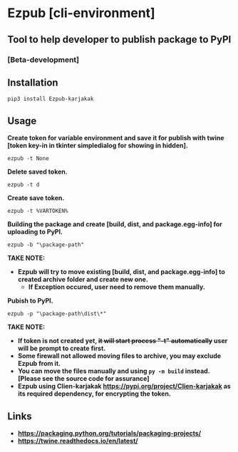 # Ezpub [cli-environment]
## Tool to help developer to publish package to PyPI
### [Beta-development]

## Installation
```
pip3 install Ezpub-karjakak
```
## Usage
**Create token for variable environment and save it for publish with twine [token key-in in tkinter simpledialog for showing in hidden].**
```
ezpub -t None
```
**Delete saved token.**
```
ezpub -t d
```
**Create save token.**
```
ezpub -t %VARTOKEN%
```
**Building the package and create [build, dist, and package.egg-info] for uploading to PyPI.**  
```
ezpub -b "\package-path"
```
**TAKE NOTE:**
* **Ezpub will try to move existing [build, dist, and package.egg-info] to created archive folder and create new one.**
    * **If Exception occured, user need to remove them manually.**   

**Pubish to PyPI.**
```
ezpub -p "\package-path\dist\*"
```
**TAKE NOTE:**
* **If token is not created yet, ~~it will start process "-t" automatically~~ user will be prompt to create first.**
* **Some firewall not allowed moving files to archive, you may exclude Ezpub from it.**
* **You can move the files manually and using `py -m build`  instead. [Please see the source code for assurance]**
* **Ezpub using Clien-karjakak https://pypi.org/project/Clien-karjakak as its required dependency, for encrypting the token.**

## Links
* **https://packaging.python.org/tutorials/packaging-projects/**
* **https://twine.readthedocs.io/en/latest/**